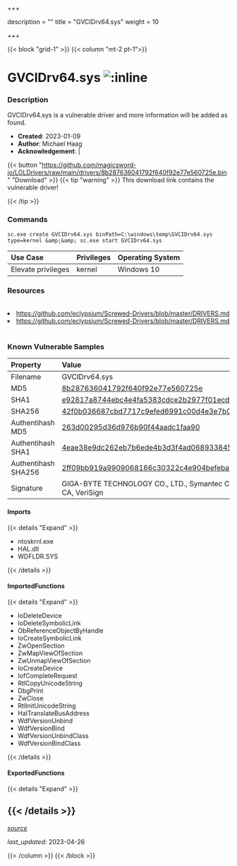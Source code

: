 +++

description = ""
title = "GVCIDrv64.sys"
weight = 10

+++


{{< block "grid-1" >}}
{{< column "mt-2 pt-1">}}


# GVCIDrv64.sys ![:inline](/images/twitter_verified.png) 


### Description

GVCIDrv64.sys is a vulnerable driver and more information will be added as found.

- **Created**: 2023-01-09
- **Author**: Michael Haag
- **Acknowledgement**:  | [](https://twitter.com/)

{{< button "https://github.com/magicsword-io/LOLDrivers/raw/main/drivers/8b287636041792f640f92e77e560725e.bin" "Download" >}}
{{< tip "warning" >}}
This download link contains the vulnerable driver!

{{< /tip >}}

### Commands

```
sc.exe create GVCIDrv64.sys binPath=C:\windows\temp\GVCIDrv64.sys type=kernel &amp;&amp; sc.exe start GVCIDrv64.sys
```

| Use Case | Privileges | Operating System | 
|:---- | ---- | ---- |
| Elevate privileges | kernel | Windows 10 |

### Resources
<br>
<li><a href=" https://github.com/eclypsium/Screwed-Drivers/blob/master/DRIVERS.md"> https://github.com/eclypsium/Screwed-Drivers/blob/master/DRIVERS.md</a></li>
<li><a href="https://github.com/eclypsium/Screwed-Drivers/blob/master/DRIVERS.md">https://github.com/eclypsium/Screwed-Drivers/blob/master/DRIVERS.md</a></li>
<br>

### Known Vulnerable Samples

| Property           | Value |
|:-------------------|:------|
| Filename           | GVCIDrv64.sys |
| MD5                | [8b287636041792f640f92e77e560725e](https://www.virustotal.com/gui/file/8b287636041792f640f92e77e560725e) |
| SHA1               | [e92817a8744ebc4e4fa5383cdce2b2977f01ecd4](https://www.virustotal.com/gui/file/e92817a8744ebc4e4fa5383cdce2b2977f01ecd4) |
| SHA256             | [42f0b036687cbd7717c9efed6991c00d4e3e7b032dc965a2556c02177dfdad0f](https://www.virustotal.com/gui/file/42f0b036687cbd7717c9efed6991c00d4e3e7b032dc965a2556c02177dfdad0f) |
| Authentihash MD5   | [263d00295d36d976b90f44aadc1faa90](https://www.virustotal.com/gui/search/authentihash%253A263d00295d36d976b90f44aadc1faa90) |
| Authentihash SHA1  | [4eae38e9dc262eb7b6ede4b3d3f4ad068933845e](https://www.virustotal.com/gui/search/authentihash%253A4eae38e9dc262eb7b6ede4b3d3f4ad068933845e) |
| Authentihash SHA256| [2ff09bb919a9909068166c30322c4e904befeba5429e9a11d011297fb8a73c07](https://www.virustotal.com/gui/search/authentihash%253A2ff09bb919a9909068166c30322c4e904befeba5429e9a11d011297fb8a73c07) |
| Signature         | GIGA-BYTE TECHNOLOGY CO., LTD., Symantec Class 3 SHA256 Code Signing CA, VeriSign   |


#### Imports
{{< details "Expand" >}}
* ntoskrnl.exe
* HAL.dll
* WDFLDR.SYS

{{< /details >}}
#### ImportedFunctions
{{< details "Expand" >}}
* IoDeleteDevice
* IoDeleteSymbolicLink
* ObReferenceObjectByHandle
* IoCreateSymbolicLink
* ZwOpenSection
* ZwMapViewOfSection
* ZwUnmapViewOfSection
* IoCreateDevice
* IofCompleteRequest
* RtlCopyUnicodeString
* DbgPrint
* ZwClose
* RtlInitUnicodeString
* HalTranslateBusAddress
* WdfVersionUnbind
* WdfVersionBind
* WdfVersionUnbindClass
* WdfVersionBindClass

{{< /details >}}
#### ExportedFunctions
{{< details "Expand" >}}

{{< /details >}}
-----



[*source*](https://github.com/magicsword-io/LOLDrivers/tree/main/yaml/gvcidrv64.yaml)

*last_updated:* 2023-04-26








{{< /column >}}
{{< /block >}}
